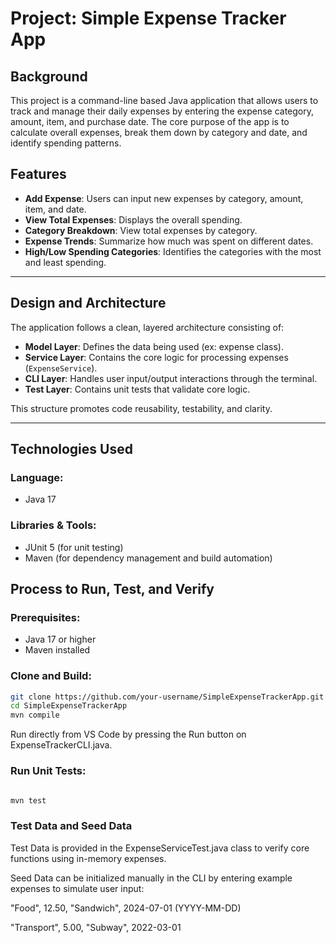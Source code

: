 #  Project: Simple Expense Tracker App

## Background  
This project is a command-line based Java application that allows users to track and manage their daily expenses 
by entering the expense category, amount, item, and purchase date. The core purpose of the app is to calculate overall
 expenses, break them down by category and date, and identify spending patterns.

## Features

- **Add Expense**: Users can input new expenses by category, amount, item, and date.
- **View Total Expenses**: Displays the overall spending.
- **Category Breakdown**: View total expenses by category.
- **Expense Trends**: Summarize how much was spent on different dates.
- **High/Low Spending Categories**: Identifies the categories with the most and least spending.

---

## Design and Architecture

The application follows a clean, layered architecture consisting of:

- **Model Layer**: Defines the data being used (ex: expense class).
- **Service Layer**: Contains the core logic for processing expenses (`ExpenseService`).
- **CLI Layer**: Handles user input/output interactions through the terminal.
- **Test Layer**: Contains unit tests that validate core logic.

This structure promotes code reusability, testability, and clarity.

---

## Technologies Used

### Language:
- Java 17

### Libraries & Tools:
- JUnit 5 (for unit testing)
- Maven (for dependency management and build automation)


## Process to Run, Test, and Verify

### Prerequisites:
- Java 17 or higher
- Maven installed

###  Clone and Build:
```bash
git clone https://github.com/your-username/SimpleExpenseTrackerApp.git
cd SimpleExpenseTrackerApp
mvn compile
```
Run directly from VS Code by pressing the Run button on ExpenseTrackerCLI.java.

 ### Run Unit Tests:

 ```bash

mvn test

```

### Test Data and Seed Data

Test Data is provided in the ExpenseServiceTest.java class to verify core functions using in-memory expenses.

Seed Data can be initialized manually in the CLI by entering example expenses to simulate user input:

"Food", 12.50, "Sandwich", 2024-07-01 (YYYY-MM-DD)

"Transport", 5.00, "Subway", 2022-03-01
